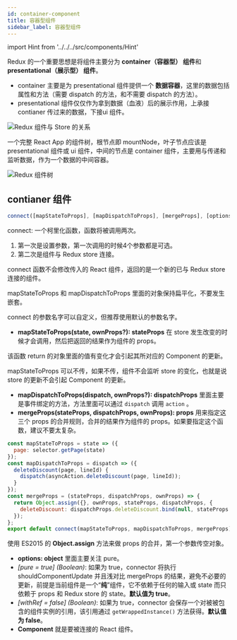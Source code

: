 ```yaml
---
id: container-component
title: 容器型组件
sidebar_label: 容器型组件
---
```


import Hint from '../../../src/components/Hint'

Redux 的一个重要思想是将组件主要分为 **container（容器型） 组件**和 **presentational（展示型） 组件**。

* container 主要是为 presentational 组件提供一个 **数据容器**，这里的数据包括属性和方法（需要 dispatch 的方法，和不需要 dispatch 的方法）。
* presentational 组件仅仅作为拿到数据（血液）后的展示作用，上承接 contianer 传过来的数据，下接ui 组件。

![Redux 组件与 Store 的关系](https://cosmos-x.oss-cn-hangzhou.aliyuncs.com/H2Or1W.jpg)

一个完整 React App 的组件树，根节点即 mountNode，叶子节点应该是 presentational 组件或 ui 组件，中间的节点是 container 组件，主要用与传递和监听数据，作为一个数据的中间容器。

![Redux 组件树](https://cosmos-x.oss-cn-hangzhou.aliyuncs.com/LnJ7J3.jpg)

## contianer 组件

```javascript
connect([mapStateToProps], [mapDispatchToProps], [mergeProps], [options])(Component)
```

connect: 一个柯里化函数，函数将被调用两次。

1. 第一次是设置参数，第一次调用的时候4个参数都是可选。
2. 第二次是组件与 Redux store 连接。

connect 函数不会修改传入的 React 组件，返回的是一个新的已与 Redux store 连接的组件。

<Hint type="better">mapStateToProps 和 mapDispatchToProps 里面的对象保持扁平化，不要发生嵌套。</Hint>


<Hint type="better">connect 的参数名字可以自定义，但推荐使用默认的参数名字。</Hint>


* **mapStateToProps\(state, ownProps?\): stateProps** 在 store 发生改变的时候才会调用，然后把返回的结果作为组件的 props。

<Hint type="tip">该函数 return 的对象里面的值有变化才会引起其所对应的 Component 的更新。</Hint>


<Hint type="tip">mapStateToProps 可以不传，如果不传，组件不会监听 store 的变化，也就是说 store 的更新不会引起 Component 的更新。</Hint>


* **mapDispatchToProps\(dispatch, ownProps?\): dispatchProps** 里面主要是事件绑定的方法，方法里面可以通过 `dispatch` 调用 `action` 。
* **mergeProps\(stateProps, dispatchProps, ownProps\): props** 用来指定这三个 props 的合并规则，合并的结果作为组件的 props。如果要指定这个函数，建议不要太复杂。

```jsx
const mapStateToProps = state => ({
  page: selector.getPage(state)
});
const mapDispatchToProps = dispatch => ({
  deleteDiscount(page, lineId) {
    dispatch(asyncAction.deleteDiscount(page, lineId));
  }
});
const mergeProps = (stateProps, dispatchProps, ownProps) => {
  return Object.assign({}, ownProps, stateProps, dispatchProps, {
    deleteDiscount: dispatchProps.deleteDiscount.bind(null, stateProps.page)
  });
};
export default connect(mapStateToProps, mapDispatchToProps, mergeProps)(Table);
```

<Hint type="must">使用 ES2015 的 **Object.assign** 方法来做 props 的合并，第一个参数传空对象。</Hint>


* **options: object** 里面主要关注 pure。
* _\[pure = true\] \(Boolean\)_: 如果为 true，connector 将执行 shouldComponentUpdate 并且浅对比 mergeProps 的结果，避免不必要的更新，前提是当前组件是一个“**纯**”组件，它不依赖于任何的输入或 state 而只依赖于 props 和 Redux store 的 state。**默认值为 true**。
* _\[withRef = false\] \(Boolean\)_: 如果为 true，connector 会保存一个对被被包含的组件实例的引用，该引用通过 `getWrappedInstance()` 方法获得。**默认值为 false**。
* **Component** 就是要被连接的 React 组件。
